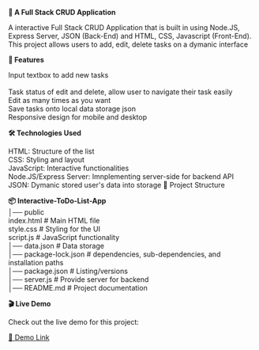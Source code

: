   **📌 A Full Stack CRUD Application**

A interactive Full Stack CRUD Application that is built in using Node.JS, Express Server, JSON (Back-End) and HTML, CSS, Javascript (Front-End). This project allows users to add, edit, delete tasks on a dymanic interface

**🚀 Features**

  Input textbox to add new tasks  
  <br>
  Task status of edit and delete, allow user to navigate their task easily 
  <br>
  Edit as many times as you want 
  <br> 
  Save tasks onto local data storage json
  <br>
  Responsive design for mobile and desktop

**🛠️ Technologies Used**

HTML: Structure of the list 
<br>
CSS: Styling and layout
<br>
JavaScript: Interactive functionalities
<br>
Node.JS/Express Server: Imnplementing server-side for backend API 
<br> 
JSON: Dymanic stored user's data into storage 
📂 Project Structure

**📦 Interactive-ToDo-List-App**
<br>
 │── public 
  <br>
  index.html # Main HTML file
  <br>
  style.css # Styling for the UI
  <br>
  script.js # JavaScript functionality
 <br> 
 │── data.json # Data storage
 <br>
 │── package-lock.json # dependencies, sub-dependencies, and installation paths
 <br>
 │── package.json # Listing/versions
 <br>
 │── server.js # Provide server for backend 
 <br>
 │── README.md # Project documentation

**🎬 Live Demo**

Check out the live demo for this project:

[🔗 Demo Link](https://full-stack-notes-application-5yz1.onrender.com)
